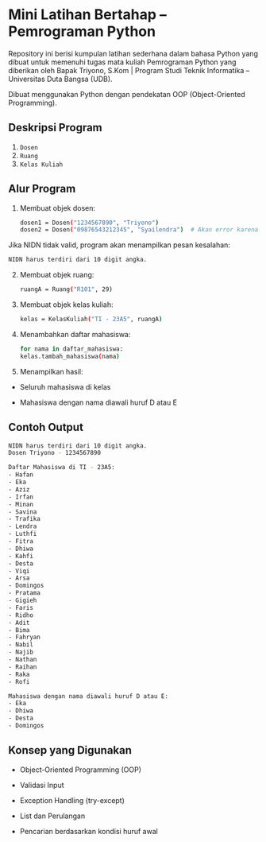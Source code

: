 # Mini Latihan Bertahap – Pemrograman Python

Repository ini berisi kumpulan latihan sederhana dalam bahasa Python yang dibuat untuk memenuhi tugas mata kuliah Pemrograman Python yang diberikan oleh Bapak Triyono, S.Kom | Program Studi Teknik Informatika – Universitas Duta Bangsa (UDB).

Dibuat menggunakan Python dengan pendekatan OOP (Object-Oriented Programming).


## Deskripsi Program

1. `Dosen`
2. `Ruang`
3. `Kelas Kuliah`

## Alur Program

1. Membuat objek dosen:
   
   ```bash
   dosen1 = Dosen("1234567890", "Triyono")
   dosen2 = Dosen("09876543212345", "Syailendra")  # Akan error karena NIDN lebih dari 10 digit
   ```

  Jika NIDN tidak valid, program akan menampilkan pesan kesalahan:

  ```bash
  NIDN harus terdiri dari 10 digit angka.
  ```

2. Membuat objek ruang:

   ```bash
   ruangA = Ruang("R101", 29)
   ```
   
4. Membuat objek kelas kuliah:

   ```bash
   kelas = KelasKuliah("TI - 23A5", ruangA)
   ```
   
6. Menambahkan daftar mahasiswa:

   ```bash
   for nama in daftar_mahasiswa:
   kelas.tambah_mahasiswa(nama)
   ```
   
8. Menampilkan hasil:

 - Seluruh mahasiswa di kelas

 - Mahasiswa dengan nama diawali huruf D atau E

## Contoh Output

```bash
NIDN harus terdiri dari 10 digit angka.
Dosen Triyono - 1234567890

Daftar Mahasiswa di TI - 23A5:
- Hafan
- Eka
- Aziz
- Irfan
- Minan
- Savina
- Trafika
- Lendra
- Luthfi
- Fitra
- Dhiwa
- Kahfi
- Desta
- Viqi
- Arsa
- Domingos
- Pratama
- Gigieh
- Faris
- Ridho
- Adit
- Bima
- Fahryan
- Nabil
- Najib
- Nathan
- Raihan
- Raka
- Rofi

Mahasiswa dengan nama diawali huruf D atau E:
- Eka
- Dhiwa
- Desta
- Domingos
```

## Konsep yang Digunakan

 - Object-Oriented Programming (OOP)

 - Validasi Input

 - Exception Handling (try-except)

 -  List dan Perulangan

 - Pencarian berdasarkan kondisi huruf awal


